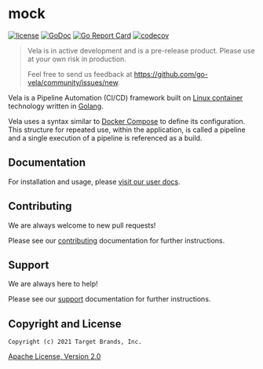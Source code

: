 # mock

[![license](https://img.shields.io/crates/l/gl.svg)](../LICENSE)
[![GoDoc](https://godoc.org/github.com/go-vela/mock?status.svg)](https://godoc.org/github.com/go-vela/mock)
[![Go Report Card](https://goreportcard.com/badge/go-vela/mock)](https://goreportcard.com/report/go-vela/mock)
[![codecov](https://codecov.io/gh/go-vela/mock/branch/master/graph/badge.svg)](https://codecov.io/gh/go-vela/mock)

> Vela is in active development and is a pre-release product. Please use at your own risk in production.
>
> Feel free to send us feedback at https://github.com/go-vela/community/issues/new.

Vela is a Pipeline Automation (CI/CD) framework built on [Linux container](https://linuxcontainers.org/) technology written in [Golang](https://golang.org/).

Vela uses a syntax similar to [Docker Compose](https://docs.docker.com/compose/) to define its configuration. This structure for repeated use, within the application, is called a pipeline and a single execution of a pipeline is referenced as a build.

## Documentation

For installation and usage, please [visit our user docs](https://go-vela.github.io/docs).

## Contributing

We are always welcome to new pull requests!

Please see our [contributing](CONTRIBUTING.md) documentation for further instructions.

## Support

We are always here to help!

Please see our [support](SUPPORT.md) documentation for further instructions.

## Copyright and License

```
Copyright (c) 2021 Target Brands, Inc.
```

[Apache License, Version 2.0](http://www.apache.org/licenses/LICENSE-2.0)
